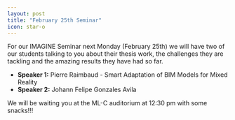 ```yaml
---
layout: post
title: "February 25th Seminar"
icon: star-o
---
```

<p>For our IMAGINE Seminar next Monday (February 25th) we will have two of our students talking to you about their thesis work, the challenges they are tackling and the amazing results they have had so far.</p>

<ul>
  <li><strong>Speaker 1:</strong> Pierre Raimbaud - Smart Adaptation of BIM Models for Mixed Reality</li>
  <li><strong>Speaker 2:</strong> Johann Felipe Gonzales Avila</li>
</ul>

<p>We will be waiting you at the ML-C auditorium at 12:30 pm with some snacks!!!</p>
